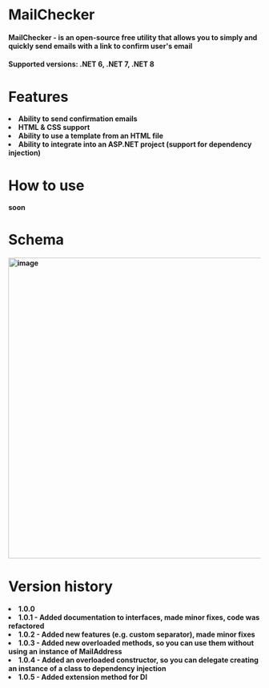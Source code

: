 <h1>MailChecker</h1>

<h4><strong>MailChecker<strong> - is an open-source free utility that allows you to simply and quickly send emails with a link to confirm user's email</h4>

<h4><strong>Supported versions:</strong> .NET 6, .NET 7, .NET 8</h4>


<h1>Features</h1>
<list>
  <li>Ability to send confirmation emails</li>
  <li>HTML & CSS support</li>
  <li>Ability to use a template from an HTML file</li>
  <li>Ability to integrate into an ASP.NET project (support for dependency injection)</li>
</list>

<h1>How to use</h1>
soon

<h1>Schema</h1>

<img width="600" alt="image" src="https://github.com/ulkiorra4th/MailChecker/assets/93437745/a7beeceb-e876-4d4a-b64e-ed8a22bab0b5">

<h1>Version history</h1>

  <list>
    <li>1.0.0</li>
    <li>1.0.1 - Added documentation to interfaces, made minor fixes, code was refactored</li>
    <li>1.0.2 - Added new features (e.g. custom separator), made minor fixes</li>
    <li>1.0.3 - Added new overloaded methods, so you can use them without using an instance of MailAddress</li>
    <li>1.0.4 - Added an overloaded constructor, so you can delegate creating an instance of a class to dependency injection</li>
    <li>1.0.5 - Added extension method for DI</li>
  </list>
